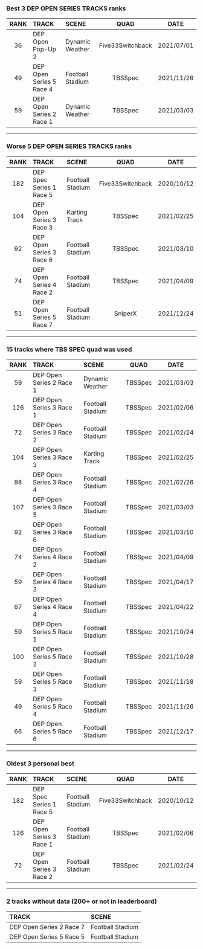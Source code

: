 ### Best 3 DEP OPEN SERIES TRACKS ranks
|RANK|TRACK|SCENE|QUAD|DATE|
|:---:|:---|:---|:---:|:---:|
|36|DEP Open Pop-Up 2|Dynamic Weather|Five33Switchback|2021/07/01|
|49|DEP Open Series 5 Race 4|Football Stadium|TBSSpec|2021/11/26|
|59|DEP Open Series 2 Race 1|Dynamic Weather|TBSSpec|2021/03/03|
---
### Worse 5 DEP OPEN SERIES TRACKS ranks
|RANK|TRACK|SCENE|QUAD|DATE|
|:---:|:---|:---|:---:|:---:|
|182|DEP Spec Series 1 Race 5|Football Stadium|Five33Switchback|2020/10/12|
|104|DEP Open Series 3 Race 3|Karting Track|TBSSpec|2021/02/25|
|92|DEP Open Series 3 Race 6|Football Stadium|TBSSpec|2021/03/10|
|74|DEP Open Series 4 Race 2|Football Stadium|TBSSpec|2021/04/09|
|51|DEP Open Series 5 Race 7|Football Stadium|SniperX|2021/12/24|
---
### 15 tracks where TBS SPEC quad was used
|RANK|TRACK|SCENE|QUAD|DATE|
|:---:|:---|:---|:---:|:---:|
|59|DEP Open Series 2 Race 1|Dynamic Weather|TBSSpec|2021/03/03|
|126|DEP Open Series 3 Race 1|Football Stadium|TBSSpec|2021/02/06|
|72|DEP Open Series 3 Race 2|Football Stadium|TBSSpec|2021/02/24|
|104|DEP Open Series 3 Race 3|Karting Track|TBSSpec|2021/02/25|
|98|DEP Open Series 3 Race 4|Football Stadium|TBSSpec|2021/02/26|
|107|DEP Open Series 3 Race 5|Football Stadium|TBSSpec|2021/03/03|
|92|DEP Open Series 3 Race 6|Football Stadium|TBSSpec|2021/03/10|
|74|DEP Open Series 4 Race 2|Football Stadium|TBSSpec|2021/04/09|
|59|DEP Open Series 4 Race 3|Football Stadium|TBSSpec|2021/04/17|
|67|DEP Open Series 4 Race 4|Football Stadium|TBSSpec|2021/04/22|
|59|DEP Open Series 5 Race 1|Football Stadium|TBSSpec|2021/10/24|
|100|DEP Open Series 5 Race 2|Football Stadium|TBSSpec|2021/10/28|
|59|DEP Open Series 5 Race 3|Football Stadium|TBSSpec|2021/11/18|
|49|DEP Open Series 5 Race 4|Football Stadium|TBSSpec|2021/11/26|
|66|DEP Open Series 5 Race 6|Football Stadium|TBSSpec|2021/12/17|
---
### Oldest 3 personal best
|RANK|TRACK|SCENE|QUAD|DATE|
|:---:|:---|:---|:---:|:---:|
|182|DEP Spec Series 1 Race 5|Football Stadium|Five33Switchback|2020/10/12|
|126|DEP Open Series 3 Race 1|Football Stadium|TBSSpec|2021/02/06|
|72|DEP Open Series 3 Race 2|Football Stadium|TBSSpec|2021/02/24|
---
### 2 tracks without data (200+ or not in leaderboard)
|TRACK|SCENE|
|:---|:---|
|DEP Open Series 2 Race 7|Football Stadium|
|DEP Open Series 5 Race 5|Football Stadium|
